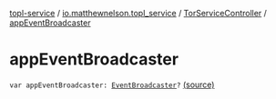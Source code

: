 [topl-service](../../index.md) / [io.matthewnelson.topl_service](../index.md) / [TorServiceController](index.md) / [appEventBroadcaster](./app-event-broadcaster.md)

# appEventBroadcaster

`var appEventBroadcaster: `[`EventBroadcaster`](../../../topl-core-base/io.matthewnelson.topl_core_base/-event-broadcaster/index.md)`?` [(source)](https://github.com/05nelsonm/TorOnionProxyLibrary-Android/blob/master/topl-service/src/main/java/io/matthewnelson/topl_service/TorServiceController.kt#L399)